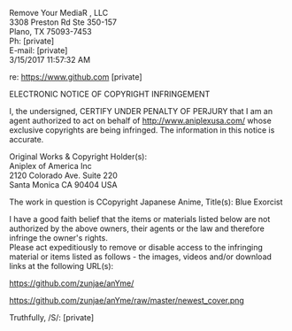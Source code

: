 Remove Your MediaR , LLC  
3308 Preston Rd Ste 350-157  
Plano, TX 75093-7453  
Ph: [private]  
E-mail: [private]   
3/15/2017 11:57:32 AM

re: https://www.github.com [private]

ELECTRONIC NOTICE OF COPYRIGHT INFRINGEMENT

I, the undersigned, CERTIFY UNDER PENALTY OF PERJURY that I am an
agent authorized to act on behalf of http://www.aniplexusa.com/ whose
exclusive copyrights are being
infringed. The information in this notice is accurate.

Original Works & Copyright Holder(s):  
Aniplex of America Inc  
2120 Colorado Ave. Suite 220  
Santa Monica CA 90404 USA  

The work in question is CCopyright Japanese Anime, Title(s):
Blue Exorcist

I have a good faith belief that the items or materials listed below are not
authorized
by the above owners, their agents or the law and therefore infringe the
owner's rights.  
Please act expeditiously to remove or disable access to the infringing
material or items
listed as follows - the images, videos and/or download links at the
following URL(s):  

https://github.com/zunjae/anYme/  

https://github.com/zunjae/anYme/raw/master/newest_cover.png  

Truthfully,
/S/: [private]  
